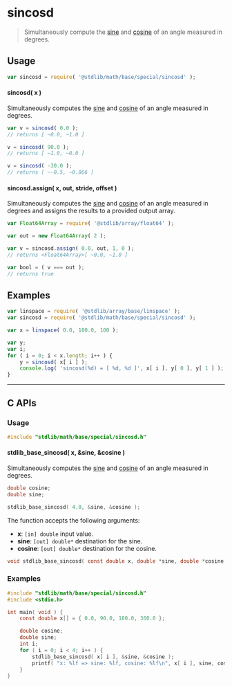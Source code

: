 <!--

@license Apache-2.0

Copyright (c) 2025 The Stdlib Authors.

Licensed under the Apache License, Version 2.0 (the "License");
you may not use this file except in compliance with the License.
You may obtain a copy of the License at

   http://www.apache.org/licenses/LICENSE-2.0

Unless required by applicable law or agreed to in writing, software
distributed under the License is distributed on an "AS IS" BASIS,
WITHOUT WARRANTIES OR CONDITIONS OF ANY KIND, either express or implied.
See the License for the specific language governing permissions and
limitations under the License.

-->

# sincosd

> Simultaneously compute the [sine][@stdlib/math/base/special/sind] and [cosine][@stdlib/math/base/special/cosd] of an angle measured in degrees.

<section class="usage">

## Usage

```javascript
var sincosd = require( '@stdlib/math/base/special/sincosd' );
```

#### sincosd( x )

Simultaneously computes the [sine][@stdlib/math/base/special/sind] and [cosine][@stdlib/math/base/special/cosd] of an angle measured in degrees.

```javascript
var v = sincosd( 0.0 );
// returns [ ~0.0, ~1.0 ]

v = sincosd( 90.0 );
// returns [ ~1.0, ~0.0 ]

v = sincosd( -30.0 );
// returns [ ~-0.5, ~0.866 ]
```

#### sincosd.assign( x, out, stride, offset )

Simultaneously computes the [sine][@stdlib/math/base/special/sind] and [cosine][@stdlib/math/base/special/cosd] of an angle measured in degrees and assigns the results to a provided output array.

```javascript
var Float64Array = require( '@stdlib/array/float64' );

var out = new Float64Array( 2 );

var v = sincosd.assign( 0.0, out, 1, 0 );
// returns <Float64Array>[ ~0.0, ~1.0 ]

var bool = ( v === out );
// returns true
```

</section>

<!-- /.usage -->

<section class="examples">

## Examples

<!-- eslint no-undef: "error" -->

```javascript
var linspace = require( '@stdlib/array/base/linspace' );
var sincosd = require( '@stdlib/math/base/special/sincosd' );

var x = linspace( 0.0, 180.0, 100 );

var y;
var i;
for ( i = 0; i < x.length; i++ ) {
    y = sincosd( x[ i ] );
    console.log( 'sincosd(%d) = [ %d, %d ]', x[ i ], y[ 0 ], y[ 1 ] );
}
```

</section>

<!-- /.examples -->

<!-- C interface documentation. -->

* * *

<section class="c">

## C APIs

<!-- Section to include introductory text. Make sure to keep an empty line after the intro `section` element and another before the `/section` close. -->

<section class="intro">

</section>

<!-- /.intro -->

<!-- C usage documentation. -->

<section class="usage">

### Usage

```c
#include "stdlib/math/base/special/sincosd.h"
```

#### stdlib_base_sincosd( x, &sine, &cosine )

Simultaneously computes the [sine][@stdlib/math/base/special/sind] and [cosine][@stdlib/math/base/special/cosd] of an angle measured in degrees.

```c
double cosine;
double sine;

stdlib_base_sincosd( 4.0, &sine, &cosine );
```

The function accepts the following arguments:

-   **x**: `[in] double` input value.
-   **sine**: `[out] double*` destination for the sine.
-   **cosine**: `[out] double*` destination for the cosine.

```c
void stdlib_base_sincosd( const double x, double *sine, double *cosine );
```

</section>

<!-- /.usage -->

<!-- C API usage notes. Make sure to keep an empty line after the `section` element and another before the `/section` close. -->

<section class="notes">

</section>

<!-- /.notes -->

<!-- C API usage examples. -->

<section class="examples">

### Examples

```c
#include "stdlib/math/base/special/sincosd.h"
#include <stdio.h>

int main( void ) {
    const double x[] = { 0.0, 90.0, 180.0, 360.0 };

    double cosine;
    double sine;
    int i;
    for ( i = 0; i < 4; i++ ) {
        stdlib_base_sincosd( x[ i ], &sine, &cosine );
        printf( "x: %lf => sine: %lf, cosine: %lf\n", x[ i ], sine, cosine );
    }
}
```

</section>

<!-- /.examples -->

</section>

<!-- /.c -->

<!-- Section for related `stdlib` packages. Do not manually edit this section, as it is automatically populated. -->

<section class="related">

</section>

<!-- /.related -->

<!-- Section for all links. Make sure to keep an empty line after the `section` element and another before the `/section` close. -->

<section class="links">

[@stdlib/math/base/special/cosd]: https://github.com/stdlib-js/math/tree/main/base/special/cosd

[@stdlib/math/base/special/sind]: https://github.com/stdlib-js/math/tree/main/base/special/sind

<!-- <related-links> -->

<!-- </related-links> -->

</section>

<!-- /.links -->
